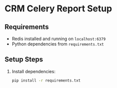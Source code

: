 # CRM Celery Report Setup

## Requirements
- Redis installed and running on `localhost:6379`
- Python dependencies from `requirements.txt`

## Setup Steps
1. Install dependencies:
   ```bash
   pip install -r requirements.txt
